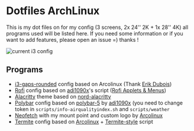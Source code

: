 # Dotfiles ArchLinux

This is my dot files on for my config (3 screens, 2x 24'' 2K + 1x 28'' 4K) all programs used will be listed here.
If you need some information or if you want to add features, please open an issue =) thanks !

![current i3 config](https://raw.githubusercontent.com/psykoterro/dotfiles/master/screenshots/i3_config.png)

## Programs
 - [i3-gaps-rounded](https://github.com/resloved/i3) config based on Arcolinux (Thank [Erik Dubois](https://github.com/erikdubois))
 - [Rofi](https://github.com/davatorium/rofi) config based on [adi1090x](https://github.com/adi1090x)'s script ([Rofi Applets & Menus](https://github.com/adi1090x/rofi))
 - [Alacritty](https://github.com/alacritty/alacritty) theme based on [nord-alacritty](https://github.com/arcticicestudio/nord-alacritty)
 - [Polybar](https://github.com/polybar/polybar) config based on [polybar-5](https://github.com/adi1090x/polybar-themes/tree/master/polybar-5) by [adi1090x](https://github.com/adi1090x) (you need to change token in `scripts/info-airqualityindex.sh` and `scripts/weather`
 - [Neofetch](https://github.com/dylanaraps/neofetch) with my mount point and custom logo by [Arcolinux](https://arcolinux.com/)
 - [Termite](https://github.com/thestinger/termite) config based on [Arcolinux](https://arcolinux.com/) + [Termite-style](https://github.com/adi1090x/termite-style) script